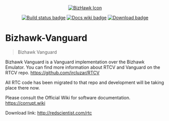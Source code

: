<p align="center">
    <a href="https://corrupt.wiki/"><img src="Real-Time Corruptor/BizHawk_RTC/BizHawk.Client.EmuHawk/images/logo.ico" alt="BizHawk Icon" /></a>
</p>

<p align="center">
    <!-- Github action -->
    <a href="https://github.com/ircluzar/Bizhawk-Vanguard/actions?query=workflow%3ABuild+branch%3Amaster"><img src="https://github.com/ircluzar/Bizhawk-Vanguard/workflows/Build/badge.svg?branch=master" alt="Build status badge" /></a>
    <!-- Wiki -->
    <a href="https://corrupt.wiki/"><img src="https://img.shields.io/badge/docs-corrupt.wiki-blue.svg" alt="Docs wiki badge" /></a>
    <!-- Download -->
    <a href="https://redscientist.com/rtc"><img src="https://img.shields.io/badge/download-RTC-red.svg" alt="Download badge" /></a>
</p>

# Bizhawk-Vanguard
> Bizhawk Vanguard

Bizhawk Vanguard is a Vanguard implementation over the Bizhawk Emulator. You can find more information about RTCV and Vanguard on the RTCV repo.  https://github.com/ircluzar/RTCV

All RTC code has been migrated to that repo and development will be taking place there now.




Please consult the Official Wiki for software documentation. https://corrupt.wiki

Download link: http://redscientist.com/rtc
